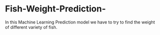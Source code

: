 # Fish-Weight-Prediction-
In this Machine Learning  Prediction model we have to try to find the weight of different variety of fish. 
